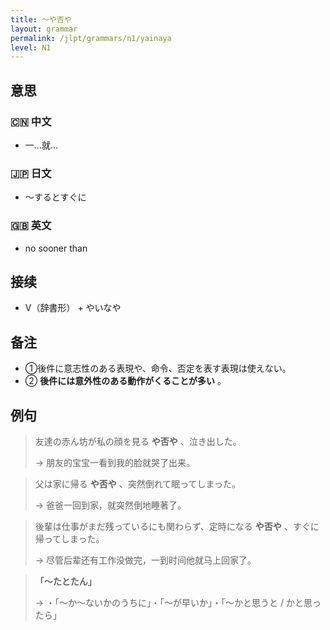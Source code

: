 ```yaml
---
title: 〜や否や
layout: grammar
permalink: /jlpt/grammars/n1/yainaya
level: N1
---
```


## 意思

### 🇨🇳 中文

- 一...就...

### 🇯🇵 日文

- 〜するとすぐに

### 🇬🇧 英文

- no sooner than

## 接续

- V（辞書形） + やいなや

## 备注

- ①後件に意志性のある表現や、命令、否定を表す表現は使えない。
- ② **後件には意外性のある動作がくることが多い** 。

## 例句

> 友達の赤ん坊が私の顔を見る **や否や** 、泣き出した。
>
> → 朋友的宝宝一看到我的脸就哭了出来。

> 父は家に帰る **や否や** 、突然倒れて眠ってしまった。
>
> → 爸爸一回到家，就突然倒地睡著了。

> 後輩は仕事がまだ残っているにも関わらず、定時になる **や否や** 、すぐに帰ってしまった。
>
> → 尽管后辈还有工作没做完，一到时间他就马上回家了。

> **「〜たとたん」**
>
> → ・「〜か〜ないかのうちに」・「〜が早いか」・「〜かと思うと / かと思ったら」

